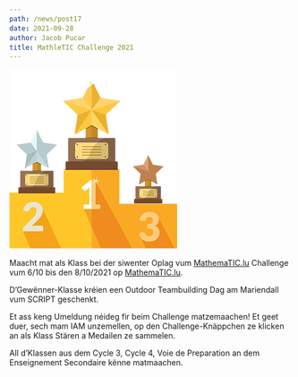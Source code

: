 ```yaml
---
path: /news/post17
date: 2021-09-28
author: Jacob Pucar
title: MathleTIC Challenge 2021
---
```


![](Podium.png)

Maacht mat als Klass bei der siwenter Oplag vum [MathemaTIC.lu](https://mathematic.lu/) Challenge vum 6/10 bis den 8/10/2021 op [MathemaTIC.lu](https://mathematic.lu/).

D’Gewënner-Klasse kréien een Outdoor Teambuilding Dag am Mariendall vum SCRIPT geschenkt.

Et ass keng Umeldung néideg fir beim Challenge matzemaachen! Et geet duer, sech mam IAM unzemellen, op den Challenge-Knäppchen ze klicken an als Klass Stären a Medailen ze sammelen.

All d’Klassen aus dem Cycle 3, Cycle 4, Voie de Preparation an dem Enseignement Secondaire kënne matmaachen.
